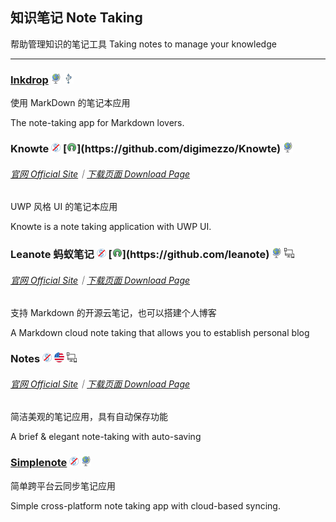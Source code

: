 ## 知识笔记 Note Taking

帮助管理知识的笔记工具 Taking notes to manage your knowledge

---

### [Inkdrop](https://www.inkdrop.info/) ![](/assets/earth-globe.png) ![](/assets/usb.png)

使用 MarkDown 的笔记本应用

The note-taking app for Markdown lovers.

### Knowte ![](/assets/free.png) [![](/assets/open-source-icon.png "GPL 3.0@GitHub: https://github.com/digimezzo/Knowte")](https://github.com/digimezzo/Knowte) ![](/assets/earth-globe.png)

###### [官网 Official Site](http://www.digimezzo.com/software/knowte-2/)｜[下载页面 Download Page](http://www.digimezzo.com/content/software/knowte/)

UWP 风格 UI 的笔记本应用

Knowte is a note taking application with UWP UI.

### Leanote 蚂蚁笔记 ![](/assets/free.png) [![](/assets/open-source-icon.png "GPL 2.0+@GitHub: https://github.com/leanote")](https://github.com/leanote) ![](/assets/earth-globe.png) ![](/assets/multi_platform.png)

###### [官网 Official Site](https://leanote.com/)｜[下载页面 Download Page](http://app.leanote.com/)

支持 Markdown 的开源云笔记，也可以搭建个人博客

A Markdown cloud note taking that allows you to establish personal blog

### Notes ![](/assets/free.png) ![](/assets/united-states.png)  ![](/assets/multi_platform.png)

###### [官网 Official Site](http://www.get-notes.com/)｜[下载页面 Download Page](http://www.get-notes.com/download)

简洁美观的笔记应用，具有自动保存功能

A brief & elegant note-taking with auto-saving

### [Simplenote](https://simplenote.com/) ![](/assets/free.png) ![](/assets/earth-globe.png)

简单跨平台云同步笔记应用

Simple cross-platform note taking app with cloud-based syncing.
